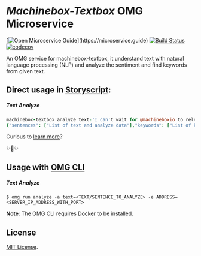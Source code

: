 # _Machinebox-Textbox_ OMG Microservice

[![Open Microservice Guide](https://img.shields.io/badge/OMG%20Enabled-👍-green.svg?)](https://microservice.guide)
[![Build Status](https://travis-ci.com/omg-services/machinebox-textbox.svg?branch=master)](https://travis-ci.com/omg-services/machinebox-textbox)
[![codecov](https://codecov.io/gh/omg-services/machinebox-textbox/branch/master/graph/badge.svg)](https://codecov.io/gh/omg-services/machinebox-textbox)


An OMG service for machinebox-textbox, it understand text with natural language processing (NLP) and analyze the sentiment and find keywords from given text.

## Direct usage in [Storyscript](https://storyscript.io/):

##### Text Analyze
```coffee
machinebox-textbox analyze text:'I can't wait for @machineboxio to release Textbox; it provides natural language processing and a whole host of other #useful things.'
{"sentences": ["List of text and analyze data"],"keywords": ["List of keywords"]}
```

Curious to [learn more](https://docs.storyscript.io/)?

✨🍰✨

## Usage with [OMG CLI](https://www.npmjs.com/package/omg)

##### Text Analyze
```shell
$ omg run analyze -a text=<TEXT/SENTENCE_TO_ANALYZE> -e ADDRESS=<SERVER_IP_ADDRESS_WITH_PORT> 
```

**Note**: The OMG CLI requires [Docker](https://docs.docker.com/install/) to be installed.

## License
[MIT License](https://github.com/omg-services/machinebox-textbox/blob/master/LICENSE).
